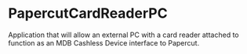 PapercutCardReaderPC
====================

Application that will allow an external PC with a card reader attached to function as an MDB Cashless Device interface to Papercut.
